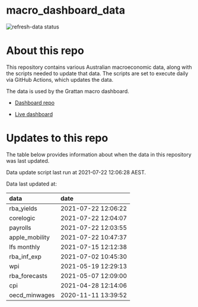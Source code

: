 
<!-- README.md is generated from README.Rmd. Please edit that file -->

# macro\_dashboard\_data

<!-- badges: start -->

![refresh-data
status](https://github.com/grattan/macro_dashboard_data/workflows/refresh-data/badge.svg)

<!-- badges: end -->

# About this repo

This repository contains various Australian macroeconomic data, along
with the scripts needed to update that data. The scripts are set to
execute daily via GitHub Actions, which updates the data.

The data is used by the Grattan macro dashboard.

  - [Dashboard repo](https://github.com/grattan/macrodashboard)

  - [Live dashboard](https://mattcowgill.shinyapps.io/macrodashboard/)

# Updates to this repo

The table below provides information about when the data in this
repository was last updated.

Data update script last run at 2021-07-22 12:06:28 AEST.

Data last updated at:

| data            | date                |
| :-------------- | :------------------ |
| rba\_yields     | 2021-07-22 12:06:22 |
| corelogic       | 2021-07-22 12:04:07 |
| payrolls        | 2021-07-22 12:03:55 |
| apple\_mobility | 2021-07-22 10:47:37 |
| lfs monthly     | 2021-07-15 12:12:38 |
| rba\_inf\_exp   | 2021-07-02 10:45:30 |
| wpi             | 2021-05-19 12:29:13 |
| rba\_forecasts  | 2021-05-07 12:09:00 |
| cpi             | 2021-04-28 12:14:06 |
| oecd\_minwages  | 2020-11-11 13:39:52 |
